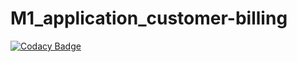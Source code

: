 # M1_application_customer-billing

[![Codacy Badge](https://api.codacy.com/project/badge/Grade/8a107e7ba0ee431e80992dd054b889d7)](https://app.codacy.com/gh/SATHIZ13/M1_application_customer-billing?utm_source=github.com&utm_medium=referral&utm_content=SATHIZ13/M1_application_customer-billing&utm_campaign=Badge_Grade_Settings)
